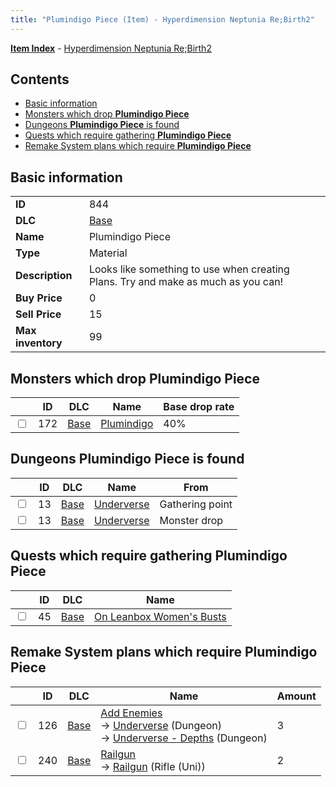 ```yaml
---
title: "Plumindigo Piece (Item) - Hyperdimension Neptunia Re;Birth2"
---
```


[**Item Index**](/neptunia/rb2/item/index.html) - [Hyperdimension Neptunia Re;Birth2](/neptunia/rb2)

## Contents

- [Basic information](#basic-information)
- [Monsters which drop **Plumindigo Piece**](#monsters-which-drop-plumindigo-piece)
- [Dungeons **Plumindigo Piece** is found](#dungeons-plumindigo-piece-is-found)
- [Quests which require gathering **Plumindigo Piece**](#quests-which-require-gathering-plumindigo-piece)
- [Remake System plans which require **Plumindigo Piece**](#remake-system-plans-which-require-plumindigo-piece)

## Basic information

|   |   |
| -- | -- |
| **ID** | 844 |
| **DLC** | [Base](/neptunia/rb2/dlc/0-base.html) |
| **Name** | Plumindigo Piece |
| **Type** | Material |
| **Description** | Looks like something to use when creating Plans. Try and make as much as you can! |
| **Buy Price** | 0 |
| **Sell Price** | 15 |
| **Max inventory** | 99 |

## Monsters which drop **Plumindigo Piece**

|    | ID | DLC | Name | Base drop rate |
| -- | -- | --- | ---- | -------------- |
| <input type="checkbox" id="rb2-monster-0-172" class="trackbox" /> | 172 | [Base](/neptunia/rb2/dlc/0-base.html) | [Plumindigo](/neptunia/rb2/monster/0-172-plumindigo.html) | 40% |

## Dungeons **Plumindigo Piece** is found

|    | ID | DLC | Name | From |
| -- | -- | --- | ---- | ---- |
| <input type="checkbox" id="rb2-dungeon-0-13" class="trackbox" /> | 13 | [Base](/neptunia/rb2/dlc/0-base.html) | [Underverse](/neptunia/rb2/dungeon/0-13-underverse.html) | Gathering point |
| <input type="checkbox" id="rb2-dungeon-0-13" class="trackbox" /> | 13 | [Base](/neptunia/rb2/dlc/0-base.html) | [Underverse](/neptunia/rb2/dungeon/0-13-underverse.html) | Monster drop |

## Quests which require gathering **Plumindigo Piece**

|    | ID | DLC | Name |
| -- | -- | --- | ---- |
| <input type="checkbox" id="rb2-quest-0-45" class="trackbox" /> | 45 | [Base](/neptunia/rb2/dlc/0-base.html) | [On Leanbox Women's Busts](/neptunia/rb2/quest/0-45-on-leanbox-womens-busts.html) |

## Remake System plans which require **Plumindigo Piece**

|    | ID | DLC | Name | Amount |
| -- | -- | --- | ---- | ------ |
| <input type="checkbox" id="rb2-remake-0-126" class="trackbox" /> | 126 | [Base](/neptunia/rb2/dlc/0-base.html) | [Add Enemies](/neptunia/rb2/remake/0-126-add-enemies.html)<br />→ [Underverse](/neptunia/rb2/dungeon/0-13-underverse.html) (Dungeon)<br />→ [Underverse - Depths](/neptunia/rb2/dungeon/0-14-underverse-depths.html) (Dungeon) | 3 |
| <input type="checkbox" id="rb2-remake-0-240" class="trackbox" /> | 240 | [Base](/neptunia/rb2/dlc/0-base.html) | [Railgun](/neptunia/rb2/remake/0-240-railgun.html)<br />→ [Railgun](/neptunia/rb2/item/0-1127-railgun.html) (Rifle (Uni)) | 2 |
